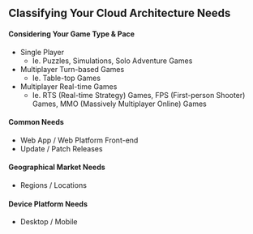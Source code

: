 ## Classifying Your Cloud Architecture Needs

#### Considering Your Game Type & Pace

* Single Player
  * Ie. Puzzles, Simulations, Solo Adventure Games
* Multiplayer Turn-based Games
  * Ie. Table-top Games
* Multiplayer Real-time Games
  * Ie. RTS (Real-time Strategy) Games, FPS (First-person Shooter) Games, MMO (Massively Multiplayer Online) Games

#### Common Needs

* Web App / Web Platform Front-end
* Update / Patch Releases

#### Geographical Market Needs

* Regions / Locations

#### Device Platform Needs

* Desktop / Mobile
